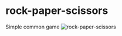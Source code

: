 # rock-paper-scissors
Simple common game
![rock-paper-scissors](https://media.giphy.com/media/v1.Y2lkPTc5MGI3NjExMTdsMzlnZXg3cHQ2amx0ZGgxZTN3Z2RoMmc0ZHNud3U2dWk0dTRwbyZlcD12MV9pbnRlcm5hbF9naWZfYnlfaWQmY3Q9Zw/Yicz7J9l4NXCGToAMc/giphy.gif) 
